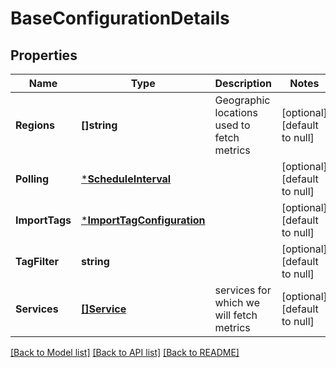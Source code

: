 # BaseConfigurationDetails

## Properties
Name | Type | Description | Notes
------------ | ------------- | ------------- | -------------
**Regions** | **[]string** | Geographic locations used to fetch metrics | [optional] [default to null]
**Polling** | [***ScheduleInterval**](ScheduleInterval.md) |  | [optional] [default to null]
**ImportTags** | [***ImportTagConfiguration**](ImportTagConfiguration.md) |  | [optional] [default to null]
**TagFilter** | **string** |  | [optional] [default to null]
**Services** | [**[]Service**](Service.md) | services for which we will fetch metrics | [optional] [default to null]

[[Back to Model list]](../README.md#documentation-for-models) [[Back to API list]](../README.md#documentation-for-api-endpoints) [[Back to README]](../README.md)

